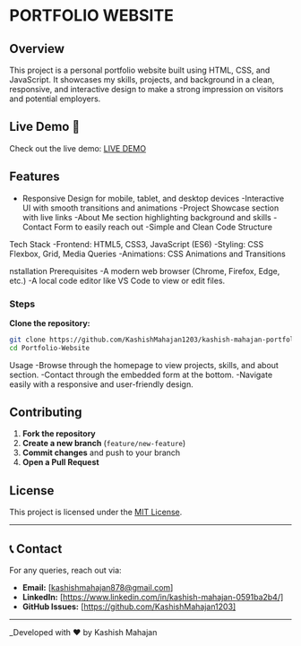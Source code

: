 # PORTFOLIO WEBSITE

## Overview
This project is a personal portfolio website built using HTML, CSS, and JavaScript. It showcases my skills, projects, and background in a clean, responsive, and interactive design to make a strong impression on visitors and potential employers.


## Live Demo 🚀
Check out the live demo: [LIVE DEMO](https://kashish-mahajan-portfolio.netlify.app/)


## Features
- Responsive Design for mobile, tablet, and desktop devices
-Interactive UI with smooth transitions and animations
-Project Showcase section with live links
-About Me section highlighting background and skills
-Contact Form to easily reach out
-Simple and Clean Code Structure

Tech Stack
-Frontend: HTML5, CSS3, JavaScript (ES6)
-Styling: CSS Flexbox, Grid, Media Queries
-Animations: CSS Animations and Transitions

nstallation
Prerequisites
-A modern web browser (Chrome, Firefox, Edge, etc.)
-A local code editor like VS Code to view or edit files.

### Steps
**Clone the repository:**
   ```sh
   git clone https://github.com/KashishMahajan1203/kashish-mahajan-portfolio.git
   cd Portfolio-Website

   ```

Usage
-Browse through the homepage to view projects, skills, and about section.
-Contact through the embedded form at the bottom.
-Navigate easily with a responsive and user-friendly design.


## Contributing
1. **Fork the repository**
2. **Create a new branch** (`feature/new-feature`)
3. **Commit changes** and push to your branch
4. **Open a Pull Request**

## License
This project is licensed under the [MIT License](LICENSE).

---
## 📞 Contact
For any queries, reach out via:
- **Email:** [kashishmahajan878@gmail.com]
- **LinkedIn:** [https://www.linkedin.com/in/kashish-mahajan-0591ba2b4/]
- **GitHub Issues:** [https://github.com/KashishMahajan1203]

---
_Developed with ❤️ by Kashish Mahajan 
